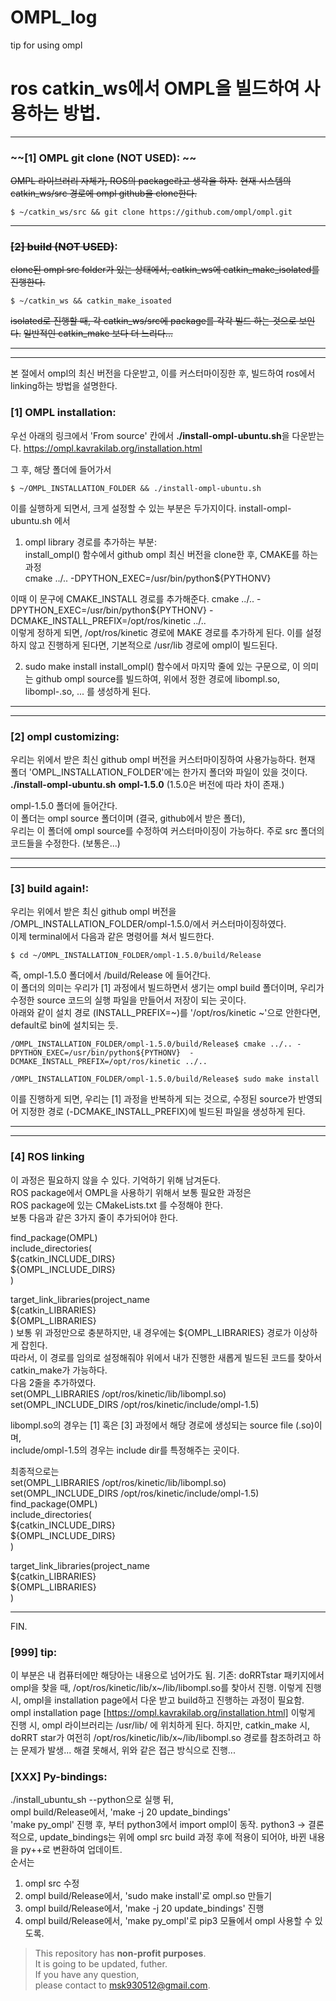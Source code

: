 # OMPL_log
tip for using ompl 

# ros catkin_ws에서 OMPL을 빌드하여 사용하는 방법.

***  

### ~~[1] OMPL git clone (NOT USED): ~~

~~OMPL 라이브러리 자체가, ROS의 package라고 생각을 하자.~~
~~현재 시스템의 catkin_ws/src 경로에 ompl github을 clone한다.~~
```
$ ~/catkin_ws/src && git clone https://github.com/ompl/ompl.git
```
***

### ~~[2] build (NOT USED)~~:

~~clone된 ompl src folder가 있는 상태에서, catkin_ws에 catkin_make_isolated를 진행한다.~~

```
$ ~/catkin_ws && catkin_make_isoated
```
~~isolated로 진행할 때, 각 catkin_ws/src에 package를 각각 빌드 하는 것으로 보인다.~~
~~일반적인 catkin_make 보다 더 느리다...~~
***  

***  
본 절에서 ompl의 최신 버전을 다운받고, 이를 커스터마이징한 후, 빌드하여 ros에서 linking하는 방법을 설명한다.
### [1] OMPL installation: 
우선 아래의 링크에서 'From source' 칸에서 **./install-ompl-ubuntu.sh**을 다운받는다.
https://ompl.kavrakilab.org/installation.html


그 후, 해당 폴더에 들어가서
```
$ ~/OMPL_INSTALLATION_FOLDER && ./install-ompl-ubuntu.sh
```

이를 실행하게 되면서, 크게 설정할 수 있는 부분은 두가지이다.
install-ompl-ubuntu.sh 에서  
1) ompl library 경로를 추가하는 부분:  
install_ompl() 함수에서 github ompl 최신 버전을 clone한 후, CMAKE를 하는 과정  
cmake ../.. -DPYTHON_EXEC=/usr/bin/python${PYTHONV}  

이때 이 문구에 CMAKE_INSTALL 경로를 추가해준다.
cmake ../.. -DPYTHON_EXEC=/usr/bin/python${PYTHONV}  -DCMAKE_INSTALL_PREFIX=/opt/ros/kinetic ../..  
이렇게 정하게 되면, /opt/ros/kinetic 경로에 MAKE 경로를 추가하게 된다. 
이를 설정하지 않고 진행하게 된다면, 기본적으로 /usr/lib 경로에 ompl이 빌드된다.  
  
2) sudo make install
install_ompl() 함수에서 마지막 줄에 있는 구문으로, 이 의미는 github ompl source를 빌드하여, 위에서 정한 경로에 libompl.so, libompl-<version>.so, ... 를 생성하게 된다.  
***

***
### [2] ompl customizing:

우리는 위에서 받은 최신 github ompl 버전을 커스터마이징하여 사용가능하다.
현재 폴더 'OMPL_INSTALLATION_FOLDER'에는 한가지 폴더와 파일이 있을 것이다.  
**./install-ompl-ubuntu.sh** **ompl-1.5.0** (1.5.0은 버전에 따라 차이 존재.)  
  
ompl-1.5.0 폴더에 들어간다.  
이 폴더는 ompl source 폴더이며 (결국, github에서 받은 폴더),  
우리는 이 폴더에 ompl source를 수정하여 커스터마이징이 가능하다.
주로 src 폴더의 코드들을 수정한다. (보통은...)
***


***
### [3] build again!:

우리는 위에서 받은 최신 github ompl 버전을 /OMPL_INSTALLATION_FOLDER/ompl-1.5.0/에서 커스터마이징하였다.  
이제 terminal에서 다음과 같은 명령어를 쳐서 빌드한다.  

```
$ cd ~/OMPL_INSTALLATION_FOLDER/ompl-1.5.0/build/Release
```
  
즉, ompl-1.5.0 폴더에서 /build/Release 에 들어간다.  
이 폴더의 의미는 우리가 [1] 과정에서 빌드하면서 생기는 ompl build 폴더이며, 
우리가 수정한 source 코드의 실행 파일을 만들어서 저장이 되는 곳이다.  
아래와 같이 설치 경로 (INSTALL_PREFIX=~)를 '/opt/ros/kinetic ~'으로 안한다면, default로 bin에 설치되는 듯.  
```
/OMPL_INSTALLATION_FOLDER/ompl-1.5.0/build/Release$ cmake ../.. -DPYTHON_EXEC=/usr/bin/python${PYTHONV}  -DCMAKE_INSTALL_PREFIX=/opt/ros/kinetic ../..  
```
```
/OMPL_INSTALLATION_FOLDER/ompl-1.5.0/build/Release$ sudo make install
```

이를 진행하게 되면, 우리는 [1] 과정을 반복하게 되는 것으로, 
수정된 source가 반영되어 지정한 경로 (-DCMAKE_INSTALL_PREFIX)에 빌드된 파일을 생성하게 된다.
***


***
### [4] ROS linking

이 과정은 필요하지 않을 수 있다. 기억하기 위해 남겨둔다.  
ROS package에서 OMPL을 사용하기 위해서 보통 필요한 과정은  
ROS package에 있는 CMakeLists.txt 를 수정해야 한다.  
보통 다음과 같은 3가지 줄이 추가되어야 한다.  

find_package(OMPL)  
include_directories(  
  ${catkin_INCLUDE_DIRS}  
  ${OMPL_INCLUDE_DIRS}  
)  
  
target_link_libraries(project_name  
   ${catkin_LIBRARIES}  
   ${OMPL_LIBRARIES}  
)
보통 위 과정만으로 충분하지만, 내 경우에는 ${OMPL_LIBRARIES} 경로가 이상하게 잡힌다.  
따라서, 이 경로를 임의로 설정해줘야 위에서 내가 진행한 새롭게 빌드된 코드를 찾아서 catkin_make가 가능하다.  
다음 2줄을 추가하였다.  
set(OMPL_LIBRARIES /opt/ros/kinetic/lib/libompl.so)  
set(OMPL_INCLUDE_DIRS /opt/ros/kinetic/include/ompl-1.5)  

libompl.so의 경우는 [1] 혹은 [3] 과정에서 해당 경로에 생성되는 source file (.so)이며,  
include/ompl-1.5의 경우는 include dir를 특정해주는 곳이다.

최종적으로는  
set(OMPL_LIBRARIES /opt/ros/kinetic/lib/libompl.so)  
set(OMPL_INCLUDE_DIRS /opt/ros/kinetic/include/ompl-1.5)  
find_package(OMPL)  
include_directories(  
  ${catkin_INCLUDE_DIRS}  
  ${OMPL_INCLUDE_DIRS}  
)  
  
target_link_libraries(project_name  
   ${catkin_LIBRARIES}  
   ${OMPL_LIBRARIES}  
)
***

FIN.  

### [999] tip:
이 부분은 내 컴퓨터에만 해당아는 내용으로 넘어가도 됨.
기존: doRRTstar 패키지에서 ompl을 찾을 때, /opt/ros/kinetic/lib/x~/lib/libompl.so를 찾아서 진행.
이렇게 진행 시, ompl을 installation page에서 다운 받고 build하고 진행하는 과정이 필요함.
ompl installation page [https://ompl.kavrakilab.org/installation.html]
이렇게 진행 시, ompl 라이브러리는 /usr/lib/ 에 위치하게 된다.
하지만, catkin_make 시, doRRT star가 여전히 /opt/ros/kinetic/lib/x~/lib/libompl.so 경로를 참조하려고 하는 문제가 발생...
해결 못해서, 위와 같은 접근 방식으로 진행...

### [XXX] Py-bindings:
./install_ubuntu_sh --python으로 실행 뒤,  
ompl build/Release에서, 'make -j 20 update_bindings'  
'make py_ompl' 진행 후, 부터 python3에서 import ompl이 동작. python3 
-> 결론적으로, update_bindings는 위에 ompl src build 과정 후에 적용이 되어야, 바뀐 내용을 py++로 변환하여 업데이트.  
순서는  
  1) ompl src 수정  
  2) ompl build/Release에서, 'sudo make install'로 ompl.so 만들기  
  3) ompl build/Release에서, 'make -j 20 update_bindings' 진행  
  4) ompl build/Release에서, 'make py_ompl'로 pip3 모듈에서 ompl 사용할 수 있도록.  
 
> This repository has **non-profit purposes**.\
> It is going to be updated, futher.\
> If you have any question, \
> please contact to msk930512@gmail.com.

